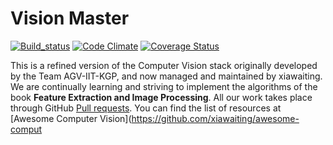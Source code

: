 Vision Master
===============
[![Build_status](https://travis-ci.org/xiawaiting/vision-master.svg?branch=master)](https://travis-ci.org/xiawaiting/vision-master) [![Code Climate](https://codeclimate.com/github/xiawaiting/vision-master/badges/gpa.svg)](https://codeclimate.com/github/xiawaiting/vision-master) [![Coverage Status](https://coveralls.io/repos/xiawaiting/vision-master/badge.svg)](https://coveralls.io/r/xiawaiting/vision-master)  

 This is a refined version of the Computer Vision stack originally developed by the Team AGV-IIT-KGP, and now managed and maintained by xiawaiting. We are continually learning and striving to implement the algorithms of the book **Feature Extraction and Image Processing**. All our work takes place through GitHub [Pull requests](https://github.com/xiawaiting/vision-master). You can find the list of resources at [Awesome Computer Vision](https://github.com/xiawaiting/awesome-comput